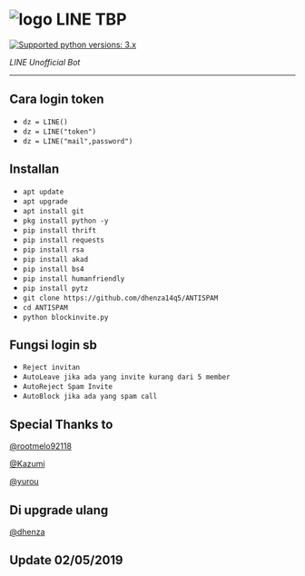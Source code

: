 # ![logo](Line/LINE.png) LINE TBP

 [![Supported python versions: 3.x](https://img.shields.io/badge/python-3.x-green.svg "Supported python versions: 3.x")](https://www.python.org/downloads/) 

*LINE Unofficial Bot* 

----

## Cara login token

- `dz = LINE()`
- `dz = LINE("token")`
- `dz = LINE("mail",password")`

## Installan

- `apt update`
- `apt upgrade`
- `apt install git`
- `pkg install python -y`
- `pip install thrift`
- `pip install requests`
- `pip install rsa`
- `pip install akad`
- `pip install bs4`
- `pip install humanfriendly`
- `pip install pytz`
- `git clone https://github.com/dhenza14q5/ANTISPAM`
- `cd ANTISPAM`
- `python blockinvite.py`

## Fungsi login sb

- `Reject invitan`
- `AutoLeave jika ada yang invite kurang dari 5 member`
- `AutoReject Spam Invite`
- `AutoBlock jika ada yang spam call`

## Special Thanks to
[@rootmelo92118](https://github.com/rootmelo92118)

[@Kazumi](https://github.com/KazumiLine)

[@yurou](https://github.com/yurou0312)

## Di upgrade ulang 
[@dhenza](https://line.me/ti/p/~teambotprotect)

## Update 02/05/2019
